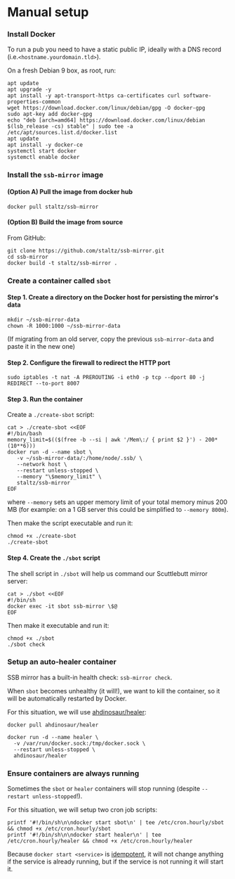 # Manual setup

### Install Docker

To run a pub you need to have a static public IP, ideally with a DNS record (i.e.`<hostname.yourdomain.tld>`).

On a fresh Debian 9 box, as root, run:

```shell
apt update
apt upgrade -y
apt install -y apt-transport-https ca-certificates curl software-properties-common
wget https://download.docker.com/linux/debian/gpg -O docker-gpg
sudo apt-key add docker-gpg
echo "deb [arch=amd64] https://download.docker.com/linux/debian $(lsb_release -cs) stable" | sudo tee -a /etc/apt/sources.list.d/docker.list
apt update
apt install -y docker-ce
systemctl start docker
systemctl enable docker
```

### Install the `ssb-mirror` image

#### (Option A) Pull the image from docker hub

```shell
docker pull staltz/ssb-mirror
```

#### (Option B) Build the image from source

From GitHub:

```shell
git clone https://github.com/staltz/ssb-mirror.git
cd ssb-mirror
docker build -t staltz/ssb-mirror .
```

### Create a container called `sbot`

#### Step 1. Create a directory on the Docker host for persisting the mirror's data

```shell
mkdir ~/ssb-mirror-data
chown -R 1000:1000 ~/ssb-mirror-data
```

(If migrating from an old server, copy the previous `ssb-mirror-data` and paste it in the new one)

#### Step 2. Configure the firewall to redirect the HTTP port

```shell
sudo iptables -t nat -A PREROUTING -i eth0 -p tcp --dport 80 -j REDIRECT --to-port 8007
```

#### Step 3. Run the container

Create a `./create-sbot` script:

```shell
cat > ./create-sbot <<EOF
#!/bin/bash
memory_limit=$(($(free -b --si | awk '/Mem\:/ { print $2 }') - 200*(10**6)))
docker run -d --name sbot \
   -v ~/ssb-mirror-data/:/home/node/.ssb/ \
   --network host \
   --restart unless-stopped \
   --memory "\$memory_limit" \
   staltz/ssb-mirror
EOF
```

where `--memory` sets an upper memory limit of your total memory minus 200 MB (for example: on a 1 GB server this could be simplified to `--memory 800m`).

Then make the script executable and run it:

```shell
chmod +x ./create-sbot
./create-sbot
```

#### Step 4. Create the `./sbot` script

The shell script in `./sbot` will help us command our Scuttlebutt mirror server:

```shell
cat > ./sbot <<EOF
#!/bin/sh
docker exec -it sbot ssb-mirror \$@
EOF
```

Then make it executable and run it:

```shell
chmod +x ./sbot
./sbot check
```

### Setup an auto-healer container

SSB mirror has a built-in health check: `ssb-mirror check`.

When `sbot` becomes unhealthy (it will!), we want to kill the container, so it will be automatically restarted by Docker.

For this situation, we will use [ahdinosaur/healer](https://github.com/ahdinosaur/healer):

```shell
docker pull ahdinosaur/healer
```

```shell
docker run -d --name healer \
  -v /var/run/docker.sock:/tmp/docker.sock \
  --restart unless-stopped \
  ahdinosaur/healer
```

### Ensure containers are always running

Sometimes the `sbot` or `healer` containers will stop running (despite `--restart unless-stopped`!).

For this situation, we will setup two cron job scripts:

```shell
printf '#!/bin/sh\n\ndocker start sbot\n' | tee /etc/cron.hourly/sbot && chmod +x /etc/cron.hourly/sbot
printf '#!/bin/sh\n\ndocker start healer\n' | tee /etc/cron.hourly/healer && chmod +x /etc/cron.hourly/healer
```

Because `docker start <service>` is [idempotent](https://en.wikipedia.org/wiki/Idempotent), it will not change anything if the service is already running, but if the service is not running it will start it.
